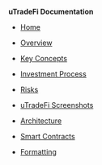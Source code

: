 <!-- docs/_sidebar.md -->
**uTradeFi Documentation**

* [Home](/)

* [Overview](introduction.md "What is uTradeFi")
* [Key Concepts](keyconcepts.md "Explanantion of key concepts")
* [Investment Process](investmentprocess.md "Overview of how to invvest")
* [Risks](risk.md "Overview of key risks")
* [uTradeFi Screenshots](Screenshots.md "Sreenshots of uTradeFi")
* [Architecture](architecture.md "System overview")
* [Smart Contracts](smartcontracts.md "Overview of the smart contracts")
* [Formatting](guide.md)
